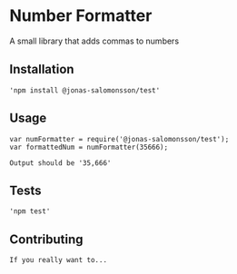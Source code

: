 Number Formatter
=========

A small library that adds commas  to numbers

## Installation

    'npm install @jonas-salomonsson/test'

## Usage

    var numFormatter = require('@jonas-salomonsson/test');
    var formattedNum = numFormatter(35666);

    Output should be '35,666'

## Tests
    'npm test'

## Contributing
    If you really want to...
